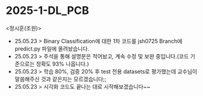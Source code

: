 # 2025-1-DL_PCB
<정시훈(조원)>
* 25.05.23 > Binary Classification에 대한 1차 코드를 jsh0725 Branch에 predict.py 파일에 올려놨습니다.
* 25.05.23 > 주석을 통해 설명문은 적어놨고, 계속 수정 및 보완 중입니다.(코드 기준으로는 정확도 93% 나옵니다.)
* 25.05.23 > 학습 80%, 검증 20% 후 test 전용 datasets로 평가했는데 교수님이 말씀해주신 것과 같은지는 모르겠습니다;;
* 25.05.23 > 시각화 코드도 끝나는 대로 시작해보겠습니다~~

